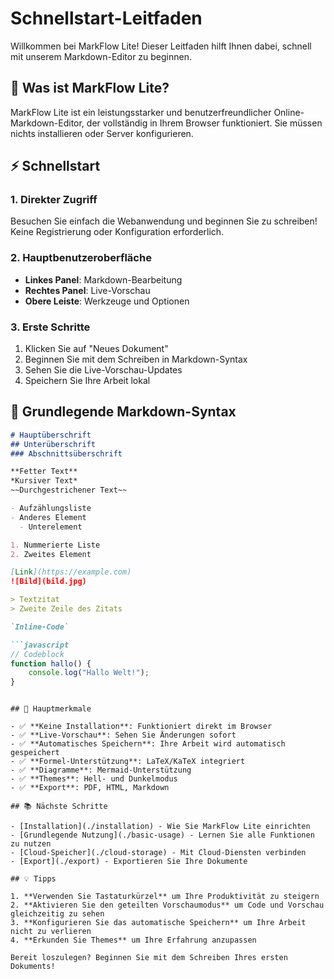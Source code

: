 # Schnellstart-Leitfaden

Willkommen bei MarkFlow Lite! Dieser Leitfaden hilft Ihnen dabei, schnell mit unserem Markdown-Editor zu beginnen.

## 🚀 Was ist MarkFlow Lite?

MarkFlow Lite ist ein leistungsstarker und benutzerfreundlicher Online-Markdown-Editor, der vollständig in Ihrem Browser funktioniert. Sie müssen nichts installieren oder Server konfigurieren.

## ⚡ Schnellstart

### 1. Direkter Zugriff
Besuchen Sie einfach die Webanwendung und beginnen Sie zu schreiben! Keine Registrierung oder Konfiguration erforderlich.

### 2. Hauptbenutzeroberfläche
- **Linkes Panel**: Markdown-Bearbeitung
- **Rechtes Panel**: Live-Vorschau
- **Obere Leiste**: Werkzeuge und Optionen

### 3. Erste Schritte
1. Klicken Sie auf "Neues Dokument"
2. Beginnen Sie mit dem Schreiben in Markdown-Syntax
3. Sehen Sie die Live-Vorschau-Updates
4. Speichern Sie Ihre Arbeit lokal

## 📝 Grundlegende Markdown-Syntax

```markdown
# Hauptüberschrift
## Unterüberschrift
### Abschnittsüberschrift

**Fetter Text**
*Kursiver Text*
~~Durchgestrichener Text~~

- Aufzählungsliste
- Anderes Element
  - Unterelement

1. Nummerierte Liste
2. Zweites Element

[Link](https://example.com)
![Bild](bild.jpg)

> Textzitat
> Zweite Zeile des Zitats

`Inline-Code`

```javascript
// Codeblock
function hallo() {
    console.log("Hallo Welt!");
}
```
```

## 🎯 Hauptmerkmale

- ✅ **Keine Installation**: Funktioniert direkt im Browser
- ✅ **Live-Vorschau**: Sehen Sie Änderungen sofort
- ✅ **Automatisches Speichern**: Ihre Arbeit wird automatisch gespeichert
- ✅ **Formel-Unterstützung**: LaTeX/KaTeX integriert
- ✅ **Diagramme**: Mermaid-Unterstützung
- ✅ **Themes**: Hell- und Dunkelmodus
- ✅ **Export**: PDF, HTML, Markdown

## 📚 Nächste Schritte

- [Installation](./installation) - Wie Sie MarkFlow Lite einrichten
- [Grundlegende Nutzung](./basic-usage) - Lernen Sie alle Funktionen zu nutzen
- [Cloud-Speicher](./cloud-storage) - Mit Cloud-Diensten verbinden
- [Export](./export) - Exportieren Sie Ihre Dokumente

## 💡 Tipps

1. **Verwenden Sie Tastaturkürzel** um Ihre Produktivität zu steigern
2. **Aktivieren Sie den geteilten Vorschaumodus** um Code und Vorschau gleichzeitig zu sehen
3. **Konfigurieren Sie das automatische Speichern** um Ihre Arbeit nicht zu verlieren
4. **Erkunden Sie Themes** um Ihre Erfahrung anzupassen

Bereit loszulegen? Beginnen Sie mit dem Schreiben Ihres ersten Dokuments!

